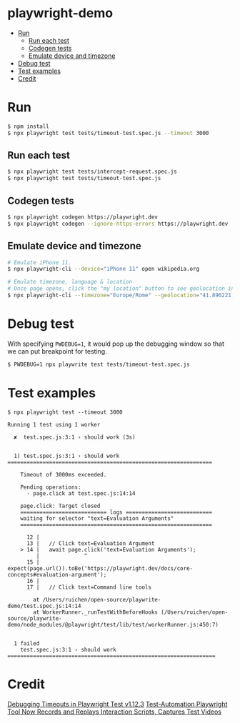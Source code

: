 # playwright-demo <!-- omit in toc -->

- [Run](#run)
  - [Run each test](#run-each-test)
  - [Codegen tests](#codegen-tests)
  - [Emulate device and timezone](#emulate-device-and-timezone)
- [Debug test](#debug-test)
- [Test examples](#test-examples)
- [Credit](#credit)

# Run

```bash
$ npm install
$ npx playwright test tests/timeout-test.spec.js --timeout 3000
```

## Run each test

```bash
$ npx playwright test tests/intercept-request.spec.js
$ npx playwright test tests/timeout-test.spec.js
```

## Codegen tests

```bash
$ npx playwright codegen https://playwright.dev
$ npx playwright codegen --ignore-https-errors https://playwright.dev
```

## Emulate device and timezone

```bash
# Emulate iPhone 11.
$ npx playwright-cli --device="iPhone 11" open wikipedia.org

# Emulate timezone, language & location
# Once page opens, click the "my location" button to see geolocation in action
$ npx playwright-cli --timezone="Europe/Rome" --geolocation="41.890221,12.492348" --lang="it-IT" open maps.google.com
```

# Debug test

With specifying `PWDEBUG=1`, it would pop up the debugging window so that we can put breakpoint for testing.

```bash
$ PWDEBUG=1 npx playwrite test tests/timeout-test.spec.js
```

# Test examples

```
$ npx playwright test --timeout 3000

Running 1 test using 1 worker

  ✘  test.spec.js:3:1 › should work (3s)


  1) test.spec.js:3:1 › should work ================================================================

    Timeout of 3000ms exceeded.

    Pending operations:
      - page.click at test.spec.js:14:14

    page.click: Target closed
    =========================== logs ===========================
    waiting for selector "text=Evaluation Arguments"
    ============================================================

      12 |
      13 |   // Click text=Evaluation Argument
    > 14 |   await page.click('text=Evaluation Arguments');
         |              ^
      15 |   expect(page.url()).toBe('https://playwright.dev/docs/core-concepts#evaluation-argument');
      16 |
      17 |   // Click text=Command line tools

        at /Users/ruichen/open-source/playwrite-demo/test.spec.js:14:14
        at WorkerRunner._runTestWithBeforeHooks (/Users/ruichen/open-source/playwrite-demo/node_modules/@playwright/test/lib/test/workerRunner.js:450:7)


  1 failed
    test.spec.js:3:1 › should work =================================================================
```


# Credit

[Debugging Timeouts in Playwright Test v1.12.3](https://www.youtube.com/watch?v=JRuMGb3JE5k)
[Test-Automation Playwright Tool Now Records and Replays Interaction Scripts, Captures Test Videos](https://www.infoq.com/news/2020/10/playwright-records-scripts-tests/)
